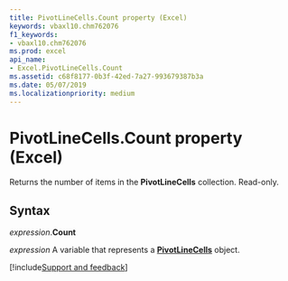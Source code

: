 ```yaml
---
title: PivotLineCells.Count property (Excel)
keywords: vbaxl10.chm762076
f1_keywords:
- vbaxl10.chm762076
ms.prod: excel
api_name:
- Excel.PivotLineCells.Count
ms.assetid: c68f8177-0b3f-42ed-7a27-993679387b3a
ms.date: 05/07/2019
ms.localizationpriority: medium
---
```



# PivotLineCells.Count property (Excel)

Returns the number of items in the **PivotLineCells** collection. Read-only.


## Syntax

_expression_.**Count**

_expression_ A variable that represents a **[PivotLineCells](Excel.PivotLineCells.md)** object.




[!include[Support and feedback](~/includes/feedback-boilerplate.md)]
